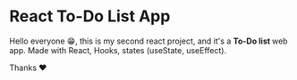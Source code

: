 # React To-Do List App 

Hello everyone 😁, this is my second react project, and it's a <b>To-Do list </b> web app.
Made with React, Hooks, states (useState, useEffect).

Thanks ❤️